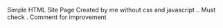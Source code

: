 Simple HTML Site Page Created by me without css and javascript ..
Must check . 
Comment for improvement
